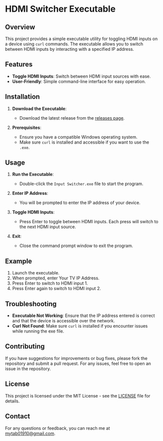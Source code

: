 # HDMI Switcher Executable

## Overview

This project provides a simple executable utility for toggling HDMI inputs on a device using `curl` commands. The executable allows you to switch between HDMI inputs by interacting with a specified IP address.

## Features

- **Toggle HDMI Inputs**: Switch between HDMI input sources with ease.
- **User-Friendly**: Simple command-line interface for easy operation.

## Installation

1. **Download the Executable**: 
   - Download the latest release from the [releases page](https://github.com/your-username/hdmi-switcher-exe/releases).

2. **Prerequisites**:
   - Ensure you have a compatible Windows operating system.
   - Make sure `curl` is installed and accessible if you want to use the `.exe`.

## Usage

1. **Run the Executable**:
   - Double-click the `Input Switcher.exe` file to start the program.

2. **Enter IP Address**:
   - You will be prompted to enter the IP address of your device.

3. **Toggle HDMI Inputs**:
   - Press Enter to toggle between HDMI inputs. Each press will switch to the next HDMI input source.

4. **Exit**:
   - Close the command prompt window to exit the program.

## Example

1. Launch the executable.
2. When prompted, enter Your TV IP Address.
3. Press Enter to switch to HDMI input 1.
4. Press Enter again to switch to HDMI input 2.

## Troubleshooting

- **Executable Not Working**: Ensure that the IP address entered is correct and that the device is accessible over the network.
- **Curl Not Found**: Make sure `curl` is installed if you encounter issues while running the exe file.

## Contributing

If you have suggestions for improvements or bug fixes, please fork the repository and submit a pull request. For any issues, feel free to open an issue in the repository.

## License

This project is licensed under the MIT License - see the [LICENSE](LICENSE) file for details.

## Contact

For any questions or feedback, you can reach me at [mytab01910@gmail.com](mailto:mytab01910@gmail.com).

